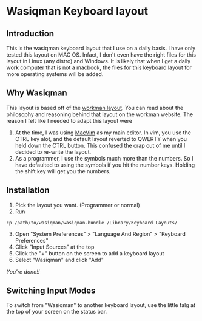 # Wasiqman Keyboard layout

## Introduction
This is the wasiqman keyboard layout that I use on a daily basis.
I have only tested this layout on MAC OS. Infact, I don't even have the right files for this layout in Linux (any distro) and Windows.
It is likely that when I get a daily work computer that is not a macbook, the files for this keyboard layout for more operating systems will be added.

## Why Wasiqman
This layout is based off of the [workman layout](https://workmanlayout.org/). You can read about the philosophy and reasoning behind that layout on the workman website.
The reason I felt like I needed to adapt this layout were
1. At the time, I was using [MacVim](https://github.com/macvim-dev/macvim) as my main editor. In vim, you use the CTRL key alot, and the default layout reverted to QWERTY when you held down the CTRL button. This confused the crap out of me until I decided to re-write the layout.
2. As a programmer, I use the symbols much more than the numbers. So I have defaulted to using the symbols if you hit the number keys. Holding the shift key will get you the numbers.

## Installation
1. Pick the layout you want. (Programmer or normal)
2. Run
~~~ shell
cp /path/to/wasiqman/wasiqman.bundle /Library/Keyboard Layouts/
~~~
3. Open "System Preferences" > "Language And Region" > "Keyboard Preferences"
4. Click "Input Sources" at the top
5. Click the "+" button on the screen to add a keyboard layout
6. Select "Wasiqman" and click "Add"

*You're done!!*

## Switching Input Modes
To switch from "Wasiqman" to another keyboard layout, use the little falg at the top of your screen on the status bar.

 

